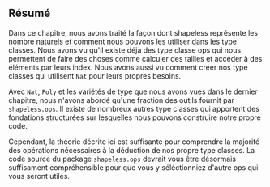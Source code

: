 ## Résumé

Dans ce chapitre, nous avons traité la façon dont shapeless représente les nombre naturels
et comment nous pouvons les utiliser dans les type classes.
Nous avons vu qu'il existe déjà des type classe ops
qui nous permettent de faire des choses comme
calculer des tailles et accéder à des éléments par leurs index.
Nous avons aussi vu comment créer nos type classes
qui utilisent `Nat` pour leurs propres besoins.


Avec `Nat`, `Poly` et les variétés de type que nous avons vues dans le dernier chapitre, nous n'avons abordé qu'une fraction des outils fournit par `shapeless.ops`.
Il existe de nombreux autres type classes qui apportent
des fondations structurées sur lesquelles nous pouvons construire notre propre code.

Cependant, la théorie décrite ici est suffisante pour comprendre la majorité des opérations nécessaires à la déduction de nos propre type classes.
La code source du package `shapeless.ops` devrait vous être désormais suffisament compréhensible pour que vous y séléctionniez d'autre ops qui vous seront utiles.
